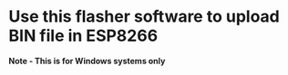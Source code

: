 # Use this flasher software to upload BIN file in ESP8266
**Note - This is for Windows systems only**
